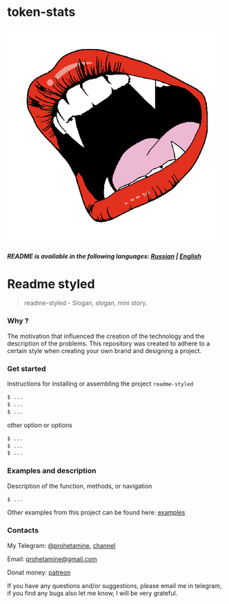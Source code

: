 # token-stats

![logo](media/lfsdf.png)

##### README is available in the following languages: [Russian](https://github.com/prohetamine/readme-styled/blob/main/README/russian.md) | [English](https://github.com/prohetamine/readme-styled/blob/main/README.md)


# Readme styled

> readme-styled - Slogan, slogan, mini story.

### Why ?
The motivation that influenced the creation of the technology and the description of the problems. This repository was created to adhere to a certain style when creating your own brand and designing a project.

### Get started

Instructions for installing or assembling the project ```readme-styled```

```sh
$ ...
$ ...
$ ...
```

other option or options

```sh
$ ...
$ ...
$ ...
```

### Examples and description

Description of the function, methods, or navigation

```sh
$ ...
```

Other examples from this project can be found here: [examples](https://github.com/prohetamine/readme-styled/blob/main/examples)

### Contacts

My Telegram: [@prohetamine](https://t.me/prohetamine), [channel](https://t.me/prohetamines)

Email: prohetamine@gmail.com

Donat money: [patreon](https://www.patreon.com/prohetamine)

If you have any questions and/or suggestions, please email me in telegram, if you find any bugs also let me know, I will be very grateful.
